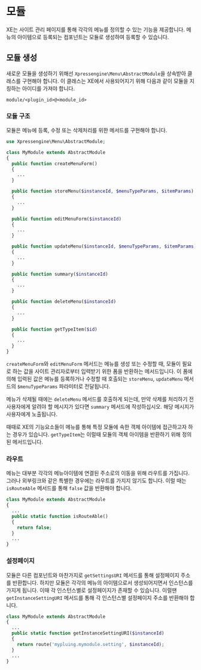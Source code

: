 # 모듈

XE는 사이트 관리 페이지를 통해 각각의 메뉴를 정의할 수 있는 기능을 제공합니다. 메뉴의 아이템으로 등록되는 컴포넌트는 모듈로 생성하여 등록할 수 있습니다.

## 모듈 생성

새로운 모듈을 생성하기 위해선 `Xpressengine\Menu\AbstractModule`을 상속받아 클래스를 구현해야 합니다. 이 클래스는 XE에서 사용되어지기 위해 다음과 같이 모듈을 지칭하는 아이디를 가져야 합니다.

```text
module/<plugin_id>@<module_id>
```

### 모듈 구조

모듈은 메뉴에 등록, 수정 또는 삭제처리를 위한 메서드를 구현해야 합니다.

```php
use Xpressengine\Menu\AbstractModule;

class MyModule extends AbstractModule
{
  public function createMenuForm()
  {
    ...
  }

  public function storeMenu($instanceId, $menuTypeParams, $itemParams)
  {
    ...
  }

  public function editMenuForm($instanceId)
  {
    ...
  }

  public function updateMenu($instanceId, $menuTypeParams, $itemParams)
  {
    ...
  }

  public function summary($instanceId)
  {
    ...
  }

  public function deleteMenu($instanceId)
  {
    ...
  }

  public function getTypeItem($id)
  {
    ...
  }
}
```

`createMenuForm`와 `editMenuForm` 메서드는 메뉴를 생성 또는 수정할 때, 모듈이 필요로 하는 값을 사이트 관리자로부터 입력받기 위한 폼을 반환하는 메서드입니다. 이 폼에 의해 입력된 값은 메뉴를 등록하거나 수정할 때 호출되는 `storeMenu`, `updateMenu` 메서드의 `$menuTypeParams` 파라미터로 전달됩니다.

메뉴가 삭제될 때에는 `deleteMenu` 메서드를 호출하게 되는데, 만약 삭제를 처리하기 전 사용자에게 알려야 할 메시지가 있다면 `summary` 메서드에 작성하십시오. 해당 메시지가 사용자에게 노출됩니다.

때때로 XE의 기능요소들이 메뉴를 통해 특정 모듈에 속한 객체 아이템에 접근하고자 하는 경우가 있습니다. `getTypeItem`는 이럴때 모듈의 객체 아이템을 반환하기 위해 정의된 메서드입니다.

### 라우트

메뉴는 대부분 각각의 메뉴아이템에 연결된 주소로의 이동을 위해 라우트를 가집니다. 그러나 외부링크와 같은 특별한 경우에는 라우트를 가지지 않기도 합니다. 이럴 때는 `isRouteAble` 메서드를 통해 `false` 값을 반환해야 합니다.

```php
class MyModule extends AbstractModule
{
  ...
  public static function isRouteAble()
  {
    return false;
  }
  ...
}
```

### 설정페이지

모듈은 다른 컴포넌트와 마찬가지로 `getSettingsURI` 메서드를 통해 설정페이지 주소를 반환합니다. 하지만 모듈은 각각의 메뉴의 아이템으로서 생성되어지면서 인스턴스를 가지게 됩니다. 이때 각 인스턴스별로 설정페이지가 존재할 수 있습니다. 이럴땐 `getInstanceSettingURI` 메서드를 통해 각 인스턴스별 설정페이지 주소를 반환해야 합니다.

```php
class MyModule extends AbstractModule
{
  ...
  public static function getInstanceSettingURI($instanceId)
  {
    return route('mypluing.mymodule.setting', $instanceId);
  }
  ...
}
```

